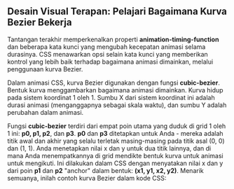 ## Desain Visual Terapan: Pelajari Bagaimana Kurva Bezier Bekerja

Tantangan terakhir memperkenalkan properti **animation-timing-function** dan beberapa kata kunci yang mengubah kecepatan animasi selama durasinya. CSS menawarkan opsi selain kata kunci yang memberikan kontrol yang lebih baik terhadap bagaimana animasi dimainkan, melalui penggunaan kurva Bezier.



Dalam animasi CSS, kurva Bezier digunakan dengan fungsi **cubic-bezier**. Bentuk kurva menggambarkan bagaimana animasi dimainkan. Kurva hidup pada sistem koordinat 1 oleh 1. Sumbu X dari sistem koordinat ini adalah durasi animasi \(menganggapnya sebagai skala waktu\), dan sumbu Y adalah perubahan dalam animasi.



Fungsi **cubic-bezier** terdiri dari empat poin utama yang duduk di grid 1 oleh 1 ini: **p0, p1, p2**, dan **p3**. **p0** dan **p3** ditetapkan untuk Anda - mereka adalah titik awal dan akhir yang selalu terletak masing-masing pada titik asal \(0, 0\) dan \(1, 1\). Anda menetapkan nilai x dan y untuk dua titik lainnya, dan di mana Anda menempatkannya di grid mendikte bentuk kurva untuk animasi untuk mengikuti. Ini dilakukan dalam CSS dengan menyatakan nilai x dan y dari poin **p1** dan **p2** "anchor" dalam bentuk: **\(x1, y1, x2, y2\)**. Menarik semuanya, inilah contoh kurva Bezier dalam kode CSS:



